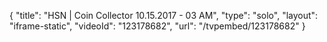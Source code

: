 {
    "title": "HSN | Coin Collector 10.15.2017 - 03 AM",
    "type": "solo",
    "layout": "iframe-static",
    "videoId": "123178682",
    "url": "\/tvpembed\/123178682"
}